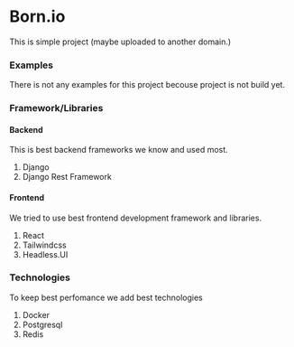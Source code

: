 # Born.io

This is simple project (maybe uploaded to another domain.)



### Examples

There is not any examples for this project becouse project is not build yet.


### Framework/Libraries

#### Backend
This is best backend frameworks we know and used most.

1. Django
2. Django Rest Framework

#### Frontend
We tried to use best frontend development framework and libraries.

1. React
2. Tailwindcss
3. Headless.UI


### Technologies
To keep best perfomance we add best technologies

1. Docker
2. Postgresql
3. Redis

